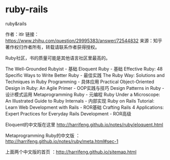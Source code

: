 # ruby-rails
ruby&amp;rails




作者：itlr
链接：https://www.zhihu.com/question/29995383/answer/72544832
来源：知乎
著作权归作者所有，转载请联系作者获得授权。

Ruby社区，书的质量可能是其他语言社区里最高的。

The Well-Grounded Rubyist - 基础
Eloquent Ruby - 基础
Effective Ruby: 48 Specific Ways to Write Better Ruby - 最佳实践
The Ruby Way: Solutions and Techniques in Ruby Programming - 具体应用
Practical Object-Oriented Design in Ruby: An Agile Primer - OOP实践与技巧
Design Patterns in Ruby - 设计模式运用
Metaprogramming Ruby - 元编程
Ruby Under a Microscope: An Illustrated Guide to Ruby Internals - 内部实现
Ruby on Rails Tutorial: Learn Web Development with Rails - ROR基础
Crafting Rails 4 Applications: Expert Practices for Everyday Rails Development - ROR高级

Eloquent的中文版在这里 http://harrifeng.github.io/notes/ruby/eloquent.html

Metaprogramming Ruby的中文版 ：http://harrifeng.github.io/notes/ruby/meta.html#sec-1

上面两个中文版的首页 ：http://harrifeng.github.io/sitemap.html

